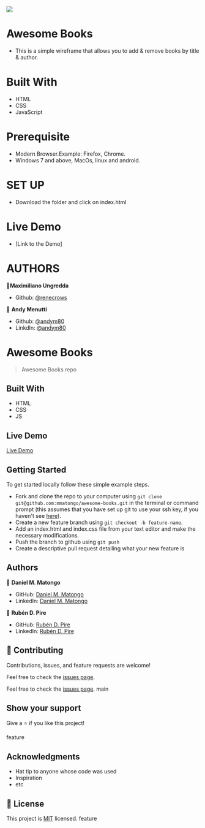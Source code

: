 ![](https://img.shields.io/badge/Microverse-blueviolet)

# Awesome Books
* This is a simple wireframe that allows you to add & remove books by title & author.

# Built With
* HTML
* CSS
* JavaScript

# Prerequisite
* Modern Browser.Example: Firefox, Chrome.
* Windows 7 and above, MacOs, linux and android.
# SET UP
* Download the folder and click on index.html

# Live Demo
* [Link to the Demo]

# AUTHORS

👤**Maximiliano Ungredda**
* Github: [@renecrows](https://github.com/renercrows)

👤 **Andy Menutti**
* Github: [@andym80](https://github.com/andym80)
* LinkdIn: [@andym80](https://shorturl.at/cADGM)

# Awesome Books

> Awesome Books repo 

## Built With

- HTML
- CSS
- JS

## Live Demo
[Live Demo](https://rpire.github.io/awesome-books/)

## Getting Started

To get started locally follow these simple example steps.
- Fork and clone the repo to your computer using `git clone git@github.com:mmatongo/awesome-books.git` in the terminal or command prompt (this assumes that you have set up git to use your ssh key, if you haven't see [here](https://docs.github.com/en/github/authenticating-to-github/connecting-to-github-with-ssh)).
- Create a new feature branch using `git checkout -b feature-name`.
- Add an index.html and index.css file from your text editor and make the necessary modifications.
- Push the branch to github using `git push`
- Create a descriptive pull request detailing what your new feature is

## Authors

👤 **Daniel M. Matongo**

- GitHub: [Daniel M. Matongo](https://github.com/mmatongo)
- LinkedIn: [Daniel M. Matongo](https://linkedin.com/in/mmatongo)

👤 **Rubén D. Pire**

- GitHub: [Rubén D. Pire](https://github.com/rpire)
- LinkedIn: [Rubén D. Pire](https://www.linkedin.com/in/rub%C3%A9n-dar%C3%ADo-pire-l%C3%B3pez-507111189/)

## 🤝 Contributing

Contributions, issues, and feature requests are welcome!

Feel free to check the [issues page]().

Feel free to check the [issues page](../../issues/).
main

## Show your support

Give a ⭐️ if you like this project!

feature
## Acknowledgments

- Hat tip to anyone whose code was used
- Inspiration
- etc

## 📝 License

This project is [MIT](./MIT.md) licensed.
feature
